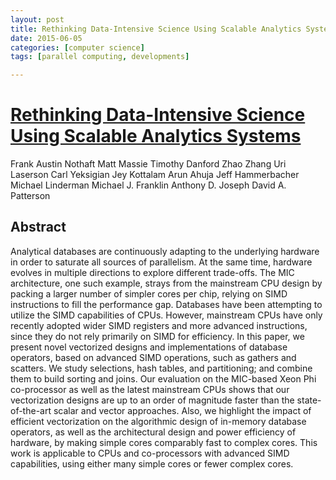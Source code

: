 ```yaml
---
layout: post
title: Rethinking Data-Intensive Science Using Scalable Analytics Systems
date: 2015-06-05
categories: [computer science]
tags: [parallel computing, developments]

---
```


# [Rethinking Data-Intensive Science Using Scalable Analytics Systems](http://dl.acm.org/authorize?N97170 "Get the Full Text from the ACM Digital Library")

  Frank Austin Nothaft
  Matt Massie
  Timothy Danford
  Zhao Zhang
  Uri Laserson
  Carl Yeksigian
  Jey Kottalam
  Arun Ahuja
  Jeff Hammerbacher
  Michael Linderman
  Michael J. Franklin
  Anthony D. Joseph
  David A. Patterson


## Abstract

Analytical databases are continuously adapting to the underlying hardware in order to saturate all sources of parallelism. At the same time, hardware evolves in multiple directions to explore different trade-offs. The MIC architecture, one such example, strays from the mainstream CPU design by packing a larger number of simpler cores per chip, relying on SIMD instructions to fill the performance gap. Databases have been attempting to utilize the SIMD capabilities of CPUs. However, mainstream CPUs have only recently adopted wider SIMD registers and more advanced instructions, since they do not rely primarily on SIMD for efficiency. In this paper, we present novel vectorized designs and implementations of database operators, based on advanced SIMD operations, such as gathers and scatters. We study selections, hash tables, and partitioning; and combine them to build sorting and joins. Our evaluation on the MIC-based Xeon Phi co-processor as well as the latest mainstream CPUs shows that our vectorization designs are up to an order of magnitude faster than the state-of-the-art scalar and vector approaches. Also, we highlight the impact of efficient vectorization on the algorithmic design of in-memory database operators, as well as the architectural design and power efficiency of hardware, by making simple cores comparably fast to complex cores. This work is applicable to CPUs and co-processors with advanced SIMD capabilities, using either many simple cores or fewer complex cores.
